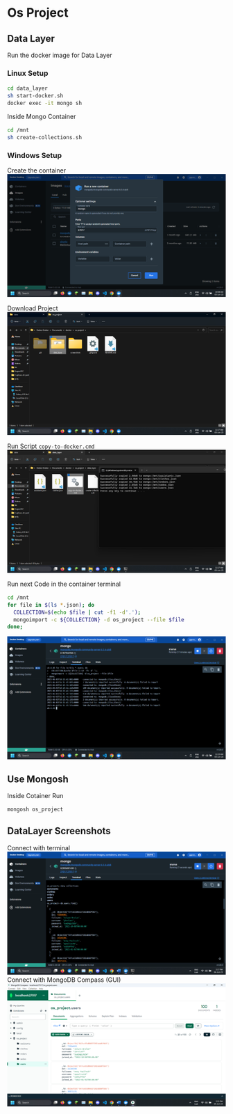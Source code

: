 # Os Project


## Data Layer

Run the docker image for Data Layer

### Linux Setup

```sh
cd data_layer
sh start-docker.sh
docker exec -it mongo sh
```

Inside Mongo Container

```sh
cd /mnt
sh create-collections.sh
```

### Windows Setup

Create the container
![](./screenshots/data/01-create-container.png)

Download Project
![](./screenshots/data/02_download_project.png)

Run Script `copy-to-docker.cmd`
![](./screenshots/data/03_execute_script.png)

Run next Code in the container terminal
```sh
cd /mnt
for file in $(ls *.json); do
  COLLECTION=$(echo $file | cut -f1 -d'.');
  mongoimport -c ${COLLECTION} -d os_project --file $file
done;
```
![](./screenshots/data/04_execute_code.png)

## Use Mongosh

Inside Cotainer Run

```sh
mongosh os_project
```

## DataLayer Screenshots

Connect with terminal
![](./screenshots/data/05_connect_1.png)
Connect with MongoDB Compass (GUI)
![](./screenshots/data/05_connect_2.png)